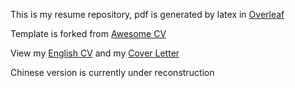 This is my resume repository, pdf is generated by latex in [Overleaf](https://www.overleaf.com/)

Template is forked from [Awesome CV](https://github.com/posquit0/Awesome-CV)

View my [English CV](https://github.com/Zhayu517/Resume/blob/main/Zhaoyu_Zhang_Resume.pdf) and my [Cover Letter](https://github.com/Zhayu517/Resume/blob/main/Zhaoyu_Zhang_Cover_Letter.pdf)

Chinese version is currently under reconstruction
